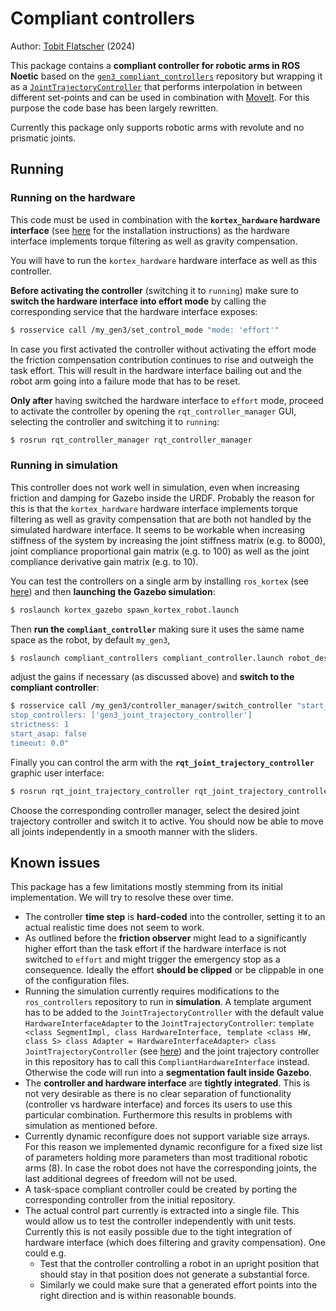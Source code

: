 # Compliant controllers

Author: [Tobit Flatscher](https://github.com/2b-t) (2024)



This package contains a **compliant controller for robotic arms in ROS Noetic** based on the [`gen3_compliant_controllers`](https://github.com/empriselab/gen3_compliant_controllers) repository but wrapping it as a [`JointTrajectoryController`](http://wiki.ros.org/joint_trajectory_controller) that performs interpolation in between different set-points and can be used in combination with [MoveIt](https://moveit.ros.org/install/). For this purpose the code base has been largely rewritten.

Currently this package only supports robotic arms with revolute and no prismatic joints.



## Running

### Running on the hardware

This code must be used in combination with the **`kortex_hardware` hardware interface** (see [here](https://github.com/empriselab/kortex_hardware) for the installation instructions) as the hardware interface implements torque filtering as well as gravity compensation.

You will have to run the `kortex_hardware` hardware interface as well as this controller.

**Before activating the controller** (switching it to `running`) make sure to **switch the hardware interface into effort mode** by calling the corresponding service that the hardware interface exposes:

```bash
$ rosservice call /my_gen3/set_control_mode "mode: 'effort'"
```

In case you first activated the controller without activating the effort mode the friction compensation contribution continues to rise and outweigh the task effort. This will result in the hardware interface bailing out and the robot arm going into a failure mode that has to be reset.

**Only after** having switched the hardware interface to `effort` mode, proceed to activate the controller by opening the `rqt_controller_manager` GUI, selecting the controller and switching it to `running`:

```bash
$ rosrun rqt_controller_manager rqt_controller_manager
```



### Running in simulation

This controller does not work well in simulation, even when increasing friction and damping for Gazebo inside the URDF. Probably the reason for this is that the `kortex_hardware` hardware interface implements torque filtering as well as gravity compensation that are both not handled by the simulated hardware interface. It seems to be workable when increasing stiffness of the system by increasing the joint stiffness matrix (e.g. to 8000), joint compliance proportional gain matrix (e.g. to 100) as well as the joint compliance derivative gain matrix (e.g. to 10).

You can test the controllers on a single arm by installing `ros_kortex` (see [here](https://github.com/Kinovarobotics/ros_kortex)) and then **launching the Gazebo simulation**:

```bash
$ roslaunch kortex_gazebo spawn_kortex_robot.launch
```

Then **run the `compliant_controller`** making sure it uses the same name space as the robot, by default `my_gen3`,

```bash
$ roslaunch compliant_controllers compliant_controller.launch robot_description_parameter:=/my_gen3/robot_description __ns:=my_gen3
```

adjust the gains if necessary (as discussed above) and **switch to the compliant controller**:

```bash
$ rosservice call /my_gen3/controller_manager/switch_controller "start_controllers: ['compliant_controller']
stop_controllers: ['gen3_joint_trajectory_controller']
strictness: 1
start_asap: false
timeout: 0.0"
```

Finally you can control the arm with the **`rqt_joint_trajectory_controller`** graphic user interface:

```bash
$ rosrun rqt_joint_trajectory_controller rqt_joint_trajectory_controller __ns:=my_gen3
```

Choose the corresponding controller manager, select the desired joint trajectory controller and switch it to active. You should now be able to move all joints independently in a smooth manner with the sliders.



## Known issues

This package has a few limitations mostly stemming from its initial implementation. We will try to resolve these over time.

- The controller **time step** is **hard-coded** into the controller, setting it to an actual realistic time does not seem to work.
- As outlined before the **friction observer** might lead to a significantly higher effort than the task effort if the hardware interface is not switched to `effort` and might trigger the emergency stop as a consequence. Ideally the effort **should be clipped** or be clippable in one of the configuration files.
- Running the simulation currently requires modifications to the `ros_controllers` repository to run in **simulation**. A template argument has to be added to the `JointTrajectoryController` with the default value `HardwareInterfaceAdapter` to the `JointTrajectoryController`: `template <class SegmentImpl, class HardwareInterface, template <class HW, class S> class Adapter = HardwareInterfaceAdapter> class JointTrajectoryController` (see [here](https://github.com/ros-controls/ros_controllers/blob/678b92adfd9242c93b78c066a8369c7665ea1421/joint_trajectory_controller/include/joint_trajectory_controller/joint_trajectory_controller.h#L178))  and the joint trajectory controller in this repository has to call this `CompliantHardwareInterface` instead. Otherwise the code will run into a **segmentation fault inside Gazebo**.
- The **controller and hardware interface** are **tightly integrated**. This is not very desirable as there is no clear separation of functionality (controller vs hardware interface) and forces its users to use this particular combination. Furthermore this results in problems with simulation as mentioned before.
- Currently dynamic reconfigure does not support variable size arrays. For this reason we implemented dynamic reconfigure for a fixed size list of parameters holding more parameters than most traditional robotic arms (8). In case the robot does not have the corresponding joints, the last additional degrees of freedom will not be used.
- A task-space compliant controller could be created by porting the corresponding controller from the initial repository.
- The actual control part currently is extracted into a single file. This would allow us to test the controller independently with unit tests. Currently this is not easily possible due to the tight integration of hardware interface (which does filtering and gravity compensation). One could e.g.
  - Test that the controller controlling a robot in an upright position that should stay in that position does not generate a substantial force.
  - Similarly we could make sure that a generated effort points into the right direction and is within reasonable bounds.

